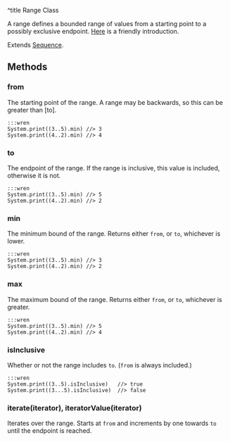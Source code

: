 ^title Range Class

A range defines a bounded range of values from a starting point to a possibly
exclusive endpoint. [Here](../range.html) is a friendly introduction.

Extends [Sequence](sequence.html).

## Methods

### **from**

The starting point of the range. A range may be backwards, so this can be
greater than [to].

    :::wren
    System.print((3..5).min) //> 3
    System.print((4..2).min) //> 4

### **to**

The endpoint of the range. If the range is inclusive, this value is included,
otherwise it is not.

    :::wren
    System.print((3..5).min) //> 5
    System.print((4..2).min) //> 2

### **min**

The minimum bound of the range. Returns either `from`, or `to`, whichever is
lower.

    :::wren
    System.print((3..5).min) //> 3
    System.print((4..2).min) //> 2

### **max**

The maximum bound of the range. Returns either `from`, or `to`, whichever is
greater.

    :::wren
    System.print((3..5).min) //> 5
    System.print((4..2).min) //> 4

### **isInclusive**

Whether or not the range includes `to`. (`from` is always included.)

    :::wren
    System.print((3..5).isInclusive)   //> true
    System.print((3...5).isInclusive)  //> false

### **iterate**(iterator), **iteratorValue**(iterator)

Iterates over the range. Starts at `from` and increments by one towards `to`
until the endpoint is reached.
